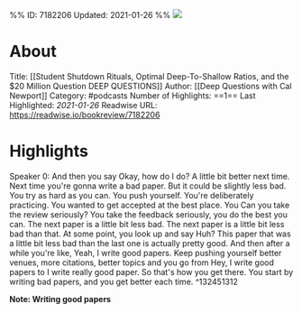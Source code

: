%%
ID: 7182206
Updated: 2021-01-26
%%
![](https://storage.buzzsprout.com/variants/gs786v9wsn99x7epkmj25wtfs4bg/f81607a3cd537406cf0cf506c726bfe2824c5e584c9e9dc5e04e42436c820a79.jpg)

# About
Title: [[Student Shutdown Rituals, Optimal Deep-To-Shallow Ratios, and the $20 Million Question  DEEP QUESTIONS]]
Author: [[Deep Questions with Cal Newport]]
Category: #podcasts
Number of Highlights: ==1==
Last Highlighted: *2021-01-26*
Readwise URL: https://readwise.io/bookreview/7182206

# Highlights 
Speaker 0: And then you say Okay, how do I do? A little bit better next time. Next time you're gonna write a bad paper. But it could be slightly less bad. You try as hard as you can. You push yourself. You're deliberately practicing. You wanted to get accepted at the best place. You Can you take the review seriously? You take the feedback seriously, you do the best you can. The next paper is a little bit less bad. The next paper is a little bit less bad than that. At some point, you look up and say Huh? This paper that was a little bit less bad than the last one is actually pretty good. And then after a while you're like, Yeah, I write good papers. Keep pushing yourself better venues, more citations, better topics and you go from Hey, I write good papers to I write really good paper. So that's how you get there. You start by writing bad papers, and you get better each time.  ^132451312

**Note: Writing good papers**

